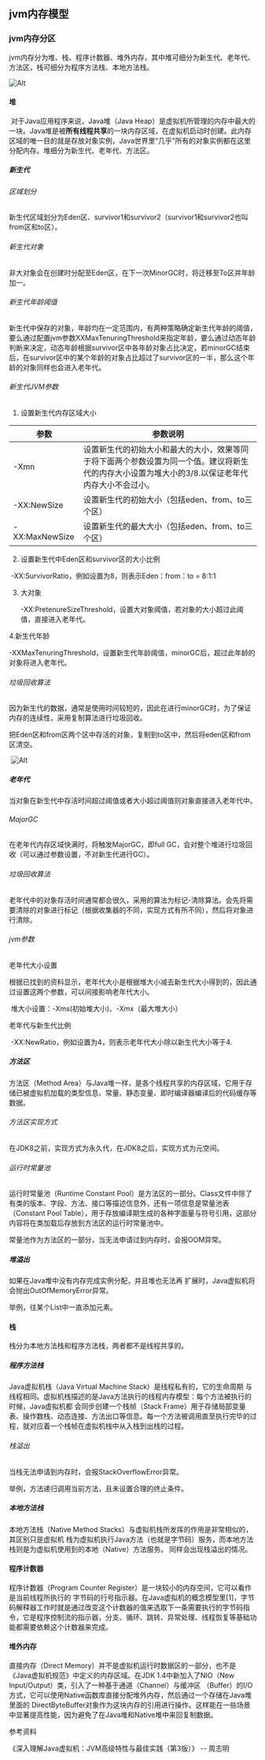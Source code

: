 ## jvm内存模型

### jvm内存分区

jvm内存分为堆、栈、程序计数器、堆外内存，其中堆可细分为新生代、老年代、方法区，栈可细分为程序方法栈、本地方法栈。

![Alt](./内存模型.jpg)

#### 堆

​	对于Java应用程序来说，Java堆（Java Heap）是虚拟机所管理的内存中最大的一块。Java堆是被**所有线程共享**的一块内存区域，在虚拟机启动时创建。此内存区域的唯一目的就是存放对象实例，Java世界里“几乎”所有的对象实例都在这里分配内存。堆细分为新生代、老年代、方法区。

##### 	新生代

###### 	区域划分

​	新生代区域划分为Eden区、survivor1和survivor2（survivor1和survivor2也叫from区和to区）。

######     新生代对象

​    非大对象会在创建时分配至Eden区，在下一次MinorGC时，将迁移至To区并年龄加一。

######     新生代年龄阈值

​    新生代中保存的对象，年龄均在一定范围内，有两种策略确定新生代年龄的阈值，要么通过配置jvm参数XXMaxTenuringThreshold来指定年龄，要么通过动态年龄判断来决定，动态年龄根据survivor区中各年龄对象占比决定，若minorGC结束后，在survivor区中的某个年龄的对象占比超过了survivor区的一半，那么这个年龄的对象同样也会进入老年代。

###### 新生代JVM参数

1. 设置新生代内存区域大小

| 参数           | 参数说明                                                     |
| -------------- | ------------------------------------------------------------ |
| -Xmn           | 设置新生代的初始大小和最大的大小，效果等同于将下面两个参数设置为同一个值。建议将新生代的内存大小设置为堆大小的3/8.以保证老年代内存大小不会过小。 |
| -XX:NewSize    | 设置新生代的初始大小（包括eden、from、to三个区）             |
| -XX:MaxNewSize | 设置新生代的最大大小（包括eden、from、to三个区）             |

2. 设置新生代中Eden区和survivor区的大小比例

​	-XX:SurvivorRatio，例如设置为8，则表示Eden：from：to = 8:1:1

3. 大对象

   -XX:PretenureSizeThreshold，设置大对象阈值，若对象的大小超过此阈值，直接进入老年代。

  4.新生代年龄

  -XXMaxTenuringThreshold，设置新生代年龄阈值，minorGC后，超过此年龄的对象将进入老年代。

######    垃圾回收算法

​	因为新生代的数据，通常是使用时间较短的，因此在进行minorGC时，为了保证内存的连续性，采用复制算法进行垃圾回收。

​    把Eden区和from区两个区中存活的对象，复制到to区中，然后将eden区和from区清空。

​    ![Alt](./新生代GC图解.png)

#####   老年代

 当对象在新生代中存活时间超过阈值或者大小超过阈值则对象直接进入老年代中。

###### MajorGC

在老年代内存区域快满时，将触发MajorGC，即full GC，会对整个堆进行垃圾回收（可以通过参数设置，不对新生代进行GC）。

###### 垃圾回收算法

老年代中的对象存活时间通常都会很久，采用的算法为标记-清除算法。会先将需要清除的对象进行标记（根据收集器的不同，实现方式有所不同），然后将对象进行清除。

###### jvm参数

老年代大小设置

​	根据已找到的资料显示，老年代大小是根据堆大小减去新生代大小得到的，因此通过设置这两个参数，可以间接影响老年代大小。

​    堆大小设置：-Xms(初始堆大小)、-Xmx（最大堆大小）

老年代与新生代比例

​	-XX:NewRatio，例如设置为4，则表示老年代大小除以新生代大小等于4.

##### 方法区

方法区（Method Area）与Java堆一样，是各个线程共享的内存区域，它用于存储已被虚拟机加载的类型信息、常量、静态变量、即时编译器编译后的代码缓存等数据。

###### 方法区实现方式

在JDK8之前，实现方式为永久代，在JDK8之后，实现方式为元空间。

###### 运行时常量池

运行时常量池（Runtime Constant Pool）是方法区的一部分。Class文件中除了有类的版本、字段、方法、接口等描述信息外，还有一项信息是常量池表（Constant Pool Table），用于存放编译期生成的各种字面量与符号引用，这部分内容将在类加载后存放到方法区的运行时常量池中。

常量池作为方法区的一部分，当无法申请过到内存时，会报OOM异常。

##### 堆溢出

如果在Java堆中没有内存完成实例分配，并且堆也无法再 扩展时，Java虚拟机将会抛出OutOfMemoryError异常。

举例，往某个List中一直添加元素。





#### 栈

栈分为本地方法栈和程序方法栈，两者都不是线程共享的。

##### 程序方法栈

Java虚拟机栈（Java Virtual Machine Stack）是线程私有的，它的生命周期 与线程相同。虚拟机栈描述的是Java方法执行的线程内存模型：每个方法被执行的时候，Java虚拟机都 会同步创建一个栈帧（Stack Frame）用于存储局部变量表、操作数栈、动态连接、方法出口等信息。每一个方法被调用直至执行完毕的过程，就对应着一个栈帧在虚拟机栈中从入栈到出栈的过程。

###### 栈溢出

当栈无法申请到内存时，会报StackOverflowError异常。

举例，方法递归调用当前方法，且未设置合理的终止条件。

##### 本地方法栈

本地方法栈（Native Method Stacks）与虚拟机栈所发挥的作用是非常相似的，其区别只是虚拟机 栈为虚拟机执行Java方法（也就是字节码）服务，而本地方法栈则是为虚拟机使用到的本地（Native）方法服务。 同样会出现栈溢出的情况。



#### 程序计数器

程序计数器（Program Counter Register）是一块较小的内存空间，它可以看作是当前线程所执行的 字节码的行号指示器。在Java虚拟机的概念模型里[1]，字节码解释器工作时就是通过改变这个计数器的值来选取下一条需要执行的字节码指令，它是程序控制流的指示器，分支、循环、跳转、异常处理、线程恢复等基础功能都需要依赖这个计数器来完成。



#### 堆外内存

直接内存（Direct Memory）并不是虚拟机运行时数据区的一部分，也不是《Java虚拟机规范》中定义的内存区域。在JDK 1.4中新加入了NIO（New Input/Output）类，引入了一种基于通道（Channel）与缓冲区 （Buffer）的I/O方式，它可以使用Native函数库直接分配堆外内存，然后通过一个存储在Java堆里面的 DirectByteBuffer对象作为这块内存的引用进行操作。这样能在一些场景中显著提高性能，因为避免了在Java堆和Native堆中来回复制数据。



参考资料

《深入理解Java虚拟机：JVM高级特性与最佳实践（第3版）》 -- 周志明





